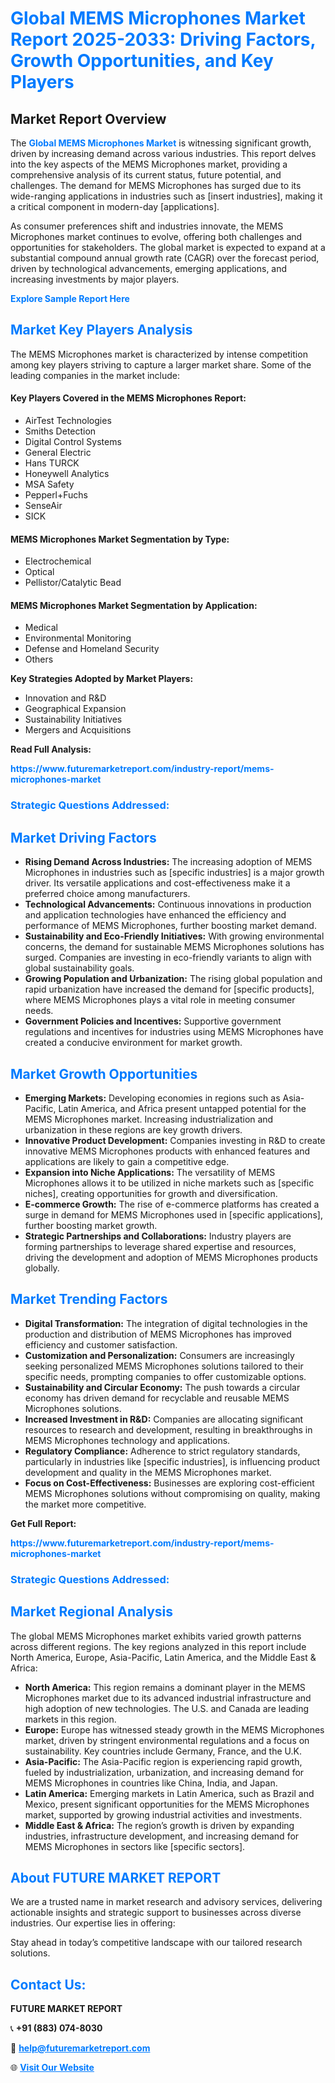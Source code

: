 <h1 style="color: #007BFF;">Global MEMS Microphones Market Report 2025-2033: Driving Factors, Growth Opportunities, and Key Players</h1>

<section id="overview">
<h2>Market Report Overview</h2>
<p>The <a href="https://www.futuremarketreport.com/industry-report/mems-microphones-market" style="color: #007BFF; text-decoration: none;"><strong>Global MEMS Microphones Market</strong></a> is witnessing significant growth, driven by increasing demand across various industries. This report delves into the key aspects of the MEMS Microphones market, providing a comprehensive analysis of its current status, future potential, and challenges. The demand for MEMS Microphones has surged due to its wide-ranging applications in industries such as [insert industries], making it a critical component in modern-day [applications].</p>
<p>As consumer preferences shift and industries innovate, the MEMS Microphones market continues to evolve, offering both challenges and opportunities for stakeholders. The global market is expected to expand at a substantial compound annual growth rate (CAGR) over the forecast period, driven by technological advancements, emerging applications, and increasing investments by major players.</p>
</section>

<section id="overview">
<p><a href="https://www.futuremarketreport.com/request-sample/reportId=34686" style="color: #007BFF; text-decoration: none;"><strong>Explore Sample Report Here</strong></a></p>
</section>

<section id="key-players">
<h2 style="color: #007BFF;">Market Key Players Analysis</h2>
<p>The MEMS Microphones market is characterized by intense competition among key players striving to capture a larger market share. Some of the leading companies in the market include:</p>
<h4>Key Players Covered in the MEMS Microphones Report:</h4>
<ul><li>AirTest Technologies</li><li>Smiths Detection</li><li>Digital Control Systems</li><li>General Electric</li><li>Hans TURCK</li><li>Honeywell Analytics</li><li>MSA Safety</li><li>Pepperl+Fuchs</li><li>SenseAir</li><li>SICK</li></ul>
<h4>MEMS Microphones Market Segmentation by Type:</h4>
<ul><li>Electrochemical</li><li>Optical</li><li>Pellistor/Catalytic Bead</li></ul>

<h4>MEMS Microphones Market Segmentation by Application:</h4>
<ul><li>Medical</li><li>Environmental Monitoring</li><li>Defense and Homeland Security</li><li>Others</li></ul>
<p><strong>Key Strategies Adopted by Market Players:</strong></p>
<ul>
<li>Innovation and R&D</li>
<li>Geographical Expansion</li>
<li>Sustainability Initiatives</li>
<li>Mergers and Acquisitions</li>
</ul>
</section>

<section>
<p><strong>Read Full Analysis: </strong></p><a href="https://www.futuremarketreport.com/industry-report/mems-microphones-market" style="color: #007BFF; text-decoration: none;"><strong>https://www.futuremarketreport.com/industry-report/mems-microphones-market</strong></a>
<h3 style="color: #007BFF;">Strategic Questions Addressed:</h3>
</section>

<section id="driving-factors">
<h2 style="color: #007BFF;">Market Driving Factors</h2>
<ul>
<li><strong>Rising Demand Across Industries:</strong> The increasing adoption of MEMS Microphones in industries such as [specific industries] is a major growth driver. Its versatile applications and cost-effectiveness make it a preferred choice among manufacturers.</li>
<li><strong>Technological Advancements:</strong> Continuous innovations in production and application technologies have enhanced the efficiency and performance of MEMS Microphones, further boosting market demand.</li>
<li><strong>Sustainability and Eco-Friendly Initiatives:</strong> With growing environmental concerns, the demand for sustainable MEMS Microphones solutions has surged. Companies are investing in eco-friendly variants to align with global sustainability goals.</li>
<li><strong>Growing Population and Urbanization:</strong> The rising global population and rapid urbanization have increased the demand for [specific products], where MEMS Microphones plays a vital role in meeting consumer needs.</li>
<li><strong>Government Policies and Incentives:</strong> Supportive government regulations and incentives for industries using MEMS Microphones have created a conducive environment for market growth.</li>
</ul>
</section>

<section id="growth-opportunities">
<h2 style="color: #007BFF;">Market Growth Opportunities</h2>
<ul>
<li><strong>Emerging Markets:</strong> Developing economies in regions such as Asia-Pacific, Latin America, and Africa present untapped potential for the MEMS Microphones market. Increasing industrialization and urbanization in these regions are key growth drivers.</li>
<li><strong>Innovative Product Development:</strong> Companies investing in R&D to create innovative MEMS Microphones products with enhanced features and applications are likely to gain a competitive edge.</li>
<li><strong>Expansion into Niche Applications:</strong> The versatility of MEMS Microphones allows it to be utilized in niche markets such as [specific niches], creating opportunities for growth and diversification.</li>
<li><strong>E-commerce Growth:</strong> The rise of e-commerce platforms has created a surge in demand for MEMS Microphones used in [specific applications], further boosting market growth.</li>
<li><strong>Strategic Partnerships and Collaborations:</strong> Industry players are forming partnerships to leverage shared expertise and resources, driving the development and adoption of MEMS Microphones products globally.</li>
</ul>
</section>

<section id="trending-factors">
<h2 style="color: #007BFF;">Market Trending Factors</h2>
<ul>
<li><strong>Digital Transformation:</strong> The integration of digital technologies in the production and distribution of MEMS Microphones has improved efficiency and customer satisfaction.</li>
<li><strong>Customization and Personalization:</strong> Consumers are increasingly seeking personalized MEMS Microphones solutions tailored to their specific needs, prompting companies to offer customizable options.</li>
<li><strong>Sustainability and Circular Economy:</strong> The push towards a circular economy has driven demand for recyclable and reusable MEMS Microphones solutions.</li>
<li><strong>Increased Investment in R&D:</strong> Companies are allocating significant resources to research and development, resulting in breakthroughs in MEMS Microphones technology and applications.</li>
<li><strong>Regulatory Compliance:</strong> Adherence to strict regulatory standards, particularly in industries like [specific industries], is influencing product development and quality in the MEMS Microphones market.</li>
<li><strong>Focus on Cost-Effectiveness:</strong> Businesses are exploring cost-efficient MEMS Microphones solutions without compromising on quality, making the market more competitive.</li>
</ul>
</section>

<section>
<p><strong>Get Full Report: </strong></p><a href="https://www.futuremarketreport.com/industry-report/mems-microphones-market" style="color: #007BFF; text-decoration: none;"><strong>https://www.futuremarketreport.com/industry-report/mems-microphones-market</strong></a>
<h3 style="color: #007BFF;">Strategic Questions Addressed:</h3>
</section>


<section id="regional-analysis">
<h2 style="color: #007BFF;">Market Regional Analysis</h2>
<p>The global MEMS Microphones market exhibits varied growth patterns across different regions. The key regions analyzed in this report include North America, Europe, Asia-Pacific, Latin America, and the Middle East & Africa:</p>
<ul>
<li><strong>North America:</strong> This region remains a dominant player in the MEMS Microphones market due to its advanced industrial infrastructure and high adoption of new technologies. The U.S. and Canada are leading markets in this region.</li>
<li><strong>Europe:</strong> Europe has witnessed steady growth in the MEMS Microphones market, driven by stringent environmental regulations and a focus on sustainability. Key countries include Germany, France, and the U.K.</li>
<li><strong>Asia-Pacific:</strong> The Asia-Pacific region is experiencing rapid growth, fueled by industrialization, urbanization, and increasing demand for MEMS Microphones in countries like China, India, and Japan.</li>
<li><strong>Latin America:</strong> Emerging markets in Latin America, such as Brazil and Mexico, present significant opportunities for the MEMS Microphones market, supported by growing industrial activities and investments.</li>
<li><strong>Middle East & Africa:</strong> The region’s growth is driven by expanding industries, infrastructure development, and increasing demand for MEMS Microphones in sectors like [specific sectors].</li>
</ul>
</section>

<footer>
<h2 style="color: #007BFF;">About FUTURE MARKET REPORT</h2>
<p>We are a trusted name in market research and advisory services, delivering actionable insights and strategic support to businesses across diverse industries. Our expertise lies in offering:</p>

<p>Stay ahead in today’s competitive landscape with our tailored research solutions.</p>

<h2 style="color: #007BFF;">Contact Us:</h2>
<p><strong>FUTURE MARKET REPORT</strong></p>
<p>📞 <strong>+91 (883) 074-8030</strong></p>
<p>📧 <strong><a href="mailto:help@futuremarketreport.com" style="color: #007BFF;">help@futuremarketreport.com</a></strong></p>
<p>🌐 <strong><a href="https://www.futuremarketreport.com/" style="color: #007BFF;">Visit Our Website</a></strong></p>
</footer>